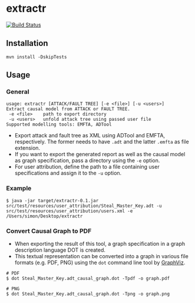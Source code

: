 # extractr

[![Build Status](https://travis-ci.com/srehwald/extractr.svg?token=YUmexXqP9AGj9wNMuDhx&branch=develop)](https://travis-ci.com/srehwald/extractr)

## Installation
```
mvn install -DskipTests
```

## Usage

### General
```
usage: extractr [ATTACK/FAULT TREE] [-e <file>] [-u <users>]
Extract causal model from ATTACK or FAULT TREE.
 -e <file>    path to export directory
 -u <users>   unfold attack tree using passed user file
Supported modelling tools: EMFTA, ADTool
```

- Export attack and fault tree as XML using ADTool and EMFTA, respectively. The former needs to have `.adt` and the latter `.emfta` as file extension.
- If you want to export the generated report as well as the causal model as graph specification, pass a directory using the `-e` option.
- For user attribution, define the path to a file containing user specifications and assign it to the `-u` option.

### Example
```
$ java -jar target/extractr-0.1.jar src/test/resources/user_attribution/Steal_Master_Key.adt -u src/test/resources/user_attribution/users.xml -e /Users/simon/Desktop/extractr
```

### Convert Causal Graph to PDF

- When exporting the result of this tool, a graph specification in a graph description language DOT is created.
- This textual representation can be converted into a graph in various file formats (e.g. PDF, PNG) using the `dot` command line tool by [GraphViz](http://www.graphviz.org).

```
# PDF
$ dot Steal_Master_Key.adt_causal_graph.dot -Tpdf -o graph.pdf

# PNG
$ dot Steal_Master_Key.adt_causal_graph.dot -Tpng -o graph.png
```